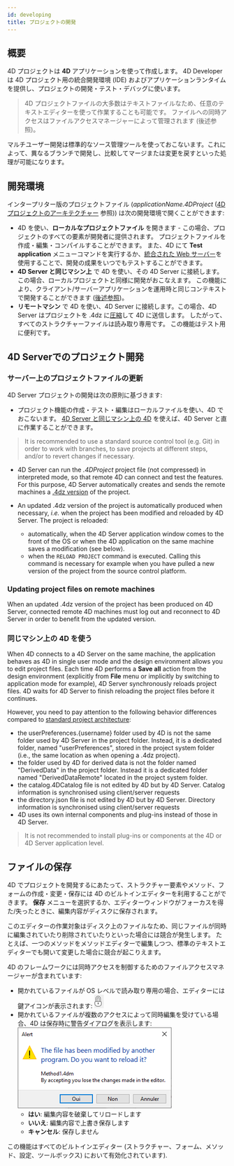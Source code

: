 ```yaml
---
id: developing
title: プロジェクトの開発
---
```


## 概要

4D プロジェクトは **4D** アプリケーションを使って作成します。 4D Developer は 4D プロジェクト用の統合開発環境 (IDE) およびアプリケーションランタイムを提供し、プロジェクトの開発・テスト・デバッグに使います。

> 4D プロジェクトファイルの大多数はテキストファイルなため、任意のテキストエディターを使って作業することも可能です。 ファイルへの同時アクセスはファイルアクセスマネージャーによって管理されます (後述参照)。

マルチユーザー開発は標準的なソース管理ツールを使っておこないます。これによって、異なるブランチで開発し、比較してマージまたは変更を戻すといった処理が可能になります。


## 開発環境

インタープリター版のプロジェクトファイル (*applicationName.4DProject* ([4D プロジェクトのアーキテクチャー](architecture.md) 参照)) は次の開発環境で開くことができます:

- 4D を使い、**ローカルなプロジェクトファイル** を開きます - この場合、プロジェクトのすべての要素が開発者に提供されます。 プロジェクトファイルを作成・編集・コンパイルすることができます。 また、4D にて **Test application** メニューコマンドを実行するか、[統合された Web サーバー](WebServer/webServerObject.md)を使用することで、開発の成果をいつでもテストすることができます。
- **4D Server と同じマシン上** で 4D を使い、その 4D Server に接続します。この場合、ローカルプロジェクトと同様に開発がおこなえます。 この機能により、クライアント/サーバーアプリケーションを運用時と同じコンテキストで開発することができます ([後述参照](#4D-Serverでのプロジェクト開発))。
- **リモートマシン** で 4D を使い、4D Server に接続します。この場合、4D Server はプロジェクトを .4dz に[圧縮](building.md#コンパイル済みストラクチャーをビルド)して 4D に送信します。 したがって、すべてのストラクチャーファイルは読み取り専用です。 この機能はテスト用に便利です。


## 4D Serverでのプロジェクト開発

### サーバー上のプロジェクトファイルの更新

4D Server プロジェクトの開発は次の原則に基づきます:

- プロジェクト機能の作成・テスト・編集はローカルファイルを使い、4D でおこないます。 [4D Server と同じマシン上の 4D](#同じマシン上の-4D-を使う) を使えば、4D Server と直に作業することができます。

> It is recommended to use a standard source control tool (e.g. Git) in order to work with branches, to save projects at different steps, and/or to revert changes if necessary.

- 4D Server can run the *.4DProject* project file (not compressed) in interpreted mode, so that remote 4D can connect and test the features. For this purpose, 4D Server automatically creates and sends the remote machines a [.4dz version](building.md#build-compiled-structure) of the project.

- An updated .4dz version of the project is automatically produced when necessary, *i.e.* when the project has been modified and reloaded by 4D Server. The project is reloaded:
    - automatically, when the 4D Server application window comes to the front of the OS or when the 4D application on the same machine saves a modification (see below).
    - when the `RELOAD PROJECT` command is executed. Calling this command is necessary for example when you have pulled a new version of the project from the source control platform.


### Updating project files on remote machines

When an updated .4dz version of the project has been produced on 4D Server, connected remote 4D machines must log out and reconnect to 4D Server in order to benefit from the updated version.



### 同じマシン上の 4D を使う

When 4D connects to a 4D Server on the same machine, the application behaves as 4D in single user mode and the design environment allows you to edit project files. Each time 4D performs a **Save all** action from the design environment (explicitly from **File** menu or implicitly by switching to application mode for example), 4D Server synchronously reloads project files. 4D waits for 4D Server to finish reloading the project files before it continues.

However, you need to pay attention to the following behavior differences compared to [standard project architecture](architecture.md):

- the userPreferences.{username} folder used by 4D is not the same folder used by 4D Server in the project folder. Instead, it is a dedicated folder, named "userPreferences", stored in the project system folder (i.e., the same location as when opening a .4dz project).
- the folder used by 4D for derived data is not the folder named "DerivedData" in the project folder. Instead it is a dedicated folder named "DerivedDataRemote" located in the project system folder.
- the catalog.4DCatalog file is not edited by 4D but by 4D Server. Catalog information is synchronised using client/server requests
- the directory.json file is not edited by 4D but by 4D Server. Directory information is synchronised using client/server requests
- 4D uses its own internal components and plug-ins instead of those in 4D Server.

> It is not recommended to install plug-ins or components at the 4D or 4D Server application level.


## ファイルの保存

4D でプロジェクトを開発するにあたって、ストラクチャー要素やメソッド、フォームの作成・変更・保存には 4D のビルトインエディターを利用することができます。 **保存** メニューを選択するか、エディターウィンドウがフォーカスを得た/失ったときに、編集内容がディスクに保存されます。

このエディターの作業対象はディスク上のファイルなため、同じファイルが同時に編集されていたり削除されていたりといった場合には競合が発生します。 たとえば、一つのメソッドをメソッドエディターで編集しつつ、標準のテキストエディターでも開いて変更した場合に競合が起こりえます。

4D のフレームワークには同時アクセスを制御するためのファイルアクセスマネージャーが含まれています:

- 開かれているファイルが OS レベルで読み取り専用の場合、エディターには鍵アイコンが表示されます: ![](assets/en/Project/lockicon.png)
- 開かれているファイルが複数のアクセスによって同時編集を受けている場合、4D は保存時に警告ダイアログを表示します: ![](assets/en/Project/projectReload.png)
    - **はい**: 編集内容を破棄してリロードします
    - **いいえ**: 編集内容で上書き保存します
    - **キャンセル**: 保存しません

この機能はすべてのビルトインエディター (ストラクチャー、フォーム、メソッド、設定、ツールボックス) において有効化されています).
